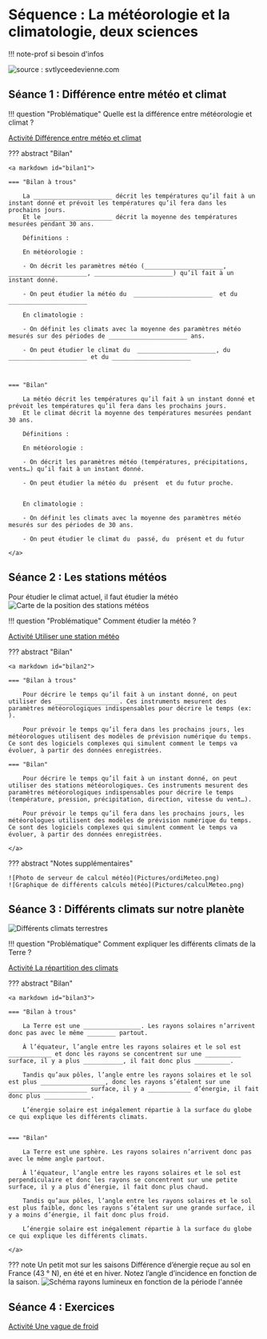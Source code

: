 # Séquence : La météorologie et la climatologie, deux sciences

!!! note-prof
    si besoin d'infos




![source : svtlyceedevienne.com](image.png)


## Séance 1 : Différence entre météo et climat

!!! question "Problématique"
    Quelle est la différence entre météorologie et climat ?



[Activité Différence entre météo et climat](../diffmeteoclimat)




??? abstract "Bilan"

    <a markdown id="bilan1">

    === "Bilan à trous"

        La ______________________ décrit les températures qu’il fait à un instant donné et prévoit les températures qu’il fera dans les prochains jours.  
        Et le ___________________ décrit la moyenne des températures mesurées pendant 30 ans.  

        Définitions :  

        En météorologie :

        - On décrit les paramètres météo (______________________, ______________________, ______________________) qu’il fait à un instant donné.
    
        - On peut étudier la météo du  ______________________  et du ______________________
    
        En climatologie :  

        - On définit les climats avec la moyenne des paramètres météo mesurés sur des périodes de ______________________ ans.
    
        - On peut étudier le climat du  ______________________, du  ______________________ et du ______________________

        

    === "Bilan"

        La météo décrit les températures qu’il fait à un instant donné et prévoit les températures qu’il fera dans les prochains jours.  
        Et le climat décrit la moyenne des températures mesurées pendant 30 ans.  

        Définitions :  

        En météorologie :

        - On décrit les paramètres météo (températures, précipitations, vents…) qu’il fait à un instant donné.
    
        - On peut étudier la météo du  présent  et du futur proche.

    
        En climatologie :  

        - On définit les climats avec la moyenne des paramètres météo mesurés sur des périodes de 30 ans.
    
        - On peut étudier le climat du  passé, du  présent et du futur

    </a>

<div style="page-break-after: always;"></div>




## Séance 2 : Les stations météos



Pour étudier le climat actuel, il faut étudier la météo
![Carte de la position des stations météos](Pictures/carteStationsMeteo.png)


!!! question "Problématique"
    Comment étudier la météo ?


[Activité Utiliser une station météo](../stationMeteo)





??? abstract "Bilan"
    
    <a markdown id="bilan2">

    === "Bilan à trous"

        Pour décrire le temps qu’il fait à un instant donné, on peut utiliser des __________________. Ces instruments mesurent des paramètres météorologiques indispensables pour décrire le temps (ex: ).

        Pour prévoir le temps qu’il fera dans les prochains jours, les météorologues utilisent des modèles de prévision numérique du temps. Ce sont des logiciels complexes qui simulent comment le temps va évoluer, à partir des données enregistrées.

    === "Bilan"
    
        Pour décrire le temps qu’il fait à un instant donné, on peut utiliser des stations météorologiques. Ces instruments mesurent des paramètres météorologiques indispensables pour décrire le temps (température, pression, précipitation, direction, vitesse du vent…).

        Pour prévoir le temps qu’il fera dans les prochains jours, les météorologues utilisent des modèles de prévision numérique du temps. Ce sont des logiciels complexes qui simulent comment le temps va évoluer, à partir des données enregistrées.

    </a>

??? abstract "Notes supplémentaires"

    ![Photo de serveur de calcul météo](Pictures/ordiMeteo.png)
    ![Graphique de différents calculs météo](Pictures/calculMeteo.png)

<div style="page-break-after: always;"></div>


## Séance 3 : Différents climats sur notre planète

![Différents climats terrestres](Pictures/photoClimatsTerrestres.png)



!!! question "Problématique"
    Comment expliquer les différents climats de la Terre ?


[Activité La répartition des climats](../repartClimats)



??? abstract "Bilan"
    
    <a markdown id="bilan3">

    === "Bilan à trous"

        La Terre est une ________________. Les rayons solaires n’arrivent donc pas avec le même ________ partout. 
        
        À l’équateur, l’angle entre les rayons solaires et le sol est ____________ et donc les rayons se concentrent sur une __________ surface, il y a plus ___________, il fait donc plus __________. 
        
        Tandis qu’aux pôles, l’angle entre les rayons solaires et le sol est plus __________________, donc les rayons s’étalent sur une ______________________ surface, il y a ____________ d’énergie, il fait donc plus _____________. 

        L’énergie solaire est inégalement répartie à la surface du globe ce qui explique les différents climats.


    === "Bilan"

        La Terre est une sphère. Les rayons solaires n’arrivent donc pas avec le même angle partout. 
        
        À l’équateur, l’angle entre les rayons solaires et le sol est perpendiculaire et donc les rayons se concentrent sur une petite surface, il y a plus d’énergie, il fait donc plus chaud. 
        
        Tandis qu’aux pôles, l’angle entre les rayons solaires et le sol est plus faible, donc les rayons s’étalent sur une grande surface, il y a moins d’énergie, il fait donc plus froid. 
        
        L’énergie solaire est inégalement répartie à la surface du globe ce qui explique les différents climats.

    </a>

??? note
    Un petit mot sur les saisons Différence d’énergie reçue au sol en France (43 ° N), en été et en hiver. Notez l’angle d’incidence en fonction de la saison.
    ![Schéma rayons lumineux en fonction de la période l'année](Pictures/schemaSaisons.png)

<div style="page-break-after: always;"></div>

## Séance 4 : Exercices

[Activité Une vague de froid](../exodiffmeteoclimat)